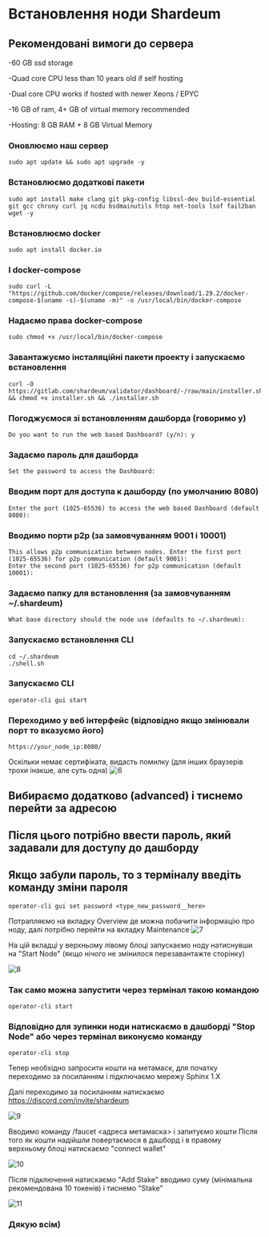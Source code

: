 # Встановлення ноди Shardeum

## Рекомендовані вимоги до сервера
-60 GB ssd storage

-Quad core CPU less than 10 years old if self hosting

-Dual core CPU works if hosted with newer Xeons / EPYC

-16 GB of ram,  4+ GB of virtual memory recommended

-Hosting: 8 GB RAM + 8 GB Virtual Memory


### Оновлюємо наш сервер
```
sudo apt update && sudo apt upgrade -y
```

### Встановлюємо додаткові пакети
```
sudo apt install make clang git pkg-config libssl-dev build-essential git gcc chrony curl jq ncdu bsdmainutils htop net-tools lsof fail2ban wget -y
```

### Встановлюємо docker
```
sudo apt install docker.io
```

### І docker-compose
```
sudo curl -L "https://github.com/docker/compose/releases/download/1.29.2/docker-compose-$(uname -s)-$(uname -m)" -o /usr/local/bin/docker-compose
```

### Надаємо права docker-compose
```
sudo chmod +x /usr/local/bin/docker-compose
```

### Завантажуємо інсталяційні пакети проекту і запускаємо встановлення
```
curl -O https://gitlab.com/shardeum/validator/dashboard/-/raw/main/installer.sh && chmod +x installer.sh && ./installer.sh
```

### Погоджуємося зі встановленням дашборда (говоримо y)
```
Do you want to run the web based Dashboard? (y/n): y 
```

### Задаємо пароль для дашборда
```
Set the password to access the Dashboard: 
```

### Вводим порт для доступа к дашборду (по умолчанию 8080)
```
Enter the port (1025-65536) to access the web based Dashboard (default 8080): 
```

### Вводимо порти p2p (за замовчуванням 9001 і 10001)
```
This allows p2p communication between nodes. Enter the first port (1025-65536) for p2p communication (default 9001):
Enter the second port (1025-65536) for p2p communication (default 10001):
```

### Задаємо папку для встановлення (за замовчуванням ~/.shardeum)
```
What base directory should the node use (defaults to ~/.shardeum): 
```

### Запускаємо встановлення CLI
```
cd ~/.shardeum
./shell.sh
```

### Запускаємо CLI
```
operator-cli gui start
```

### Переходимо у веб інтерфейс (відповідно якщо змінювали порт то вказуємо його)
```
https://your_node_ip:8080/
```

 Оскільки немає сертифіката, видасть помилку (для інших браузерів трохи інакше, але суть одна)
![6](https://user-images.githubusercontent.com/112564909/224557563-96a65f39-aea7-40cb-8677-ca3c64ab311d.jpg)

## Вибираємо додатково (advanced) і тиснемо перейти за адресою
## Після цього потрібно ввести пароль, який задавали для доступу до дашборду
## Якщо забули пароль, то з терміналу введіть команду зміни пароля
```
operator-cli gui set password <type_new_password__here>
```

 Потрапляємо на вкладку Overview де можна побачити інформацію про ноду, далі потрібно перейти на вкладку Maintenance
![7](https://user-images.githubusercontent.com/112564909/224557682-b9e8f41b-9a52-4c94-9bb7-008f12843593.jpg)

 На цій вкладці у верхньому лівому блоці запускаємо ноду натиснувши на "Start Node" (якщо нічого не змінилося перезавантажте сторінку)

![8](https://user-images.githubusercontent.com/112564909/224557751-0b70f2ea-6a37-497c-8e71-23ac519df457.jpg)

### Так само можна запустити через термінал такою командою
```
operator-cli start
```

### Відповідно для зупинки ноди натискаємо в дашборді "Stop Node" або через термінал виконуємо команду
```
operator-cli stop
```

 Тепер необхідно запросити кошти на метамаск, для початку переходимо за посиланням і підключаємо мережу Sphinx 1.X

 Далі переходимо за посиланням натискаємо https://discord.com/invite/shardeum

![9](https://user-images.githubusercontent.com/112564909/224557924-9c442dd3-8a5e-4d8d-b6e8-c8b4f5f937ed.jpg)

 Вводимо команду /faucet <адреса метамаска> і запитуємо кошти
 Після того як кошти надійшли повертаємося в дашборд і в правому верхньому блоці натискаємо "connect wallet"

![10](https://user-images.githubusercontent.com/112564909/224558004-0388467c-f40b-4182-895b-c62a7209ecb6.jpg)


 Після підключення натискаємо "Add Stake" вводимо суму (мінімальна рекомендована 10 токенів) і тиснемо "Stake"

![11](https://user-images.githubusercontent.com/112564909/224558054-0d591923-7603-4b28-96e6-b4cb5a324994.jpg)

### Дякую всім)


